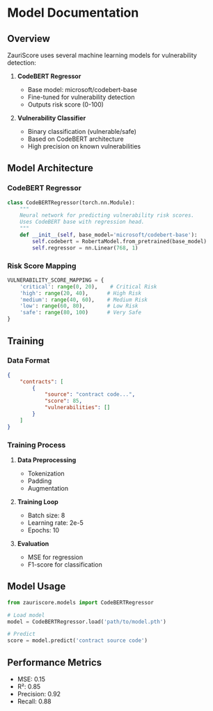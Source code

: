 # Model Documentation

## Overview

ZauriScore uses several machine learning models for vulnerability detection:

1. **CodeBERT Regressor**
   - Base model: microsoft/codebert-base
   - Fine-tuned for vulnerability detection
   - Outputs risk score (0-100)

2. **Vulnerability Classifier**
   - Binary classification (vulnerable/safe)
   - Based on CodeBERT architecture
   - High precision on known vulnerabilities

## Model Architecture

### CodeBERT Regressor

```python
class CodeBERTRegressor(torch.nn.Module):
    """
    Neural network for predicting vulnerability risk scores.
    Uses CodeBERT base with regression head.
    """
    def __init__(self, base_model='microsoft/codebert-base'):
        self.codebert = RobertaModel.from_pretrained(base_model)
        self.regressor = nn.Linear(768, 1)
```

### Risk Score Mapping

```python
VULNERABILITY_SCORE_MAPPING = {
    'critical': range(0, 20),    # Critical Risk
    'high': range(20, 40),      # High Risk
    'medium': range(40, 60),    # Medium Risk
    'low': range(60, 80),       # Low Risk
    'safe': range(80, 100)      # Very Safe
}
```

## Training

### Data Format

```json
{
    "contracts": [
        {
            "source": "contract code...",
            "score": 85,
            "vulnerabilities": []
        }
    ]
}
```

### Training Process

1. **Data Preprocessing**
   - Tokenization
   - Padding
   - Augmentation

2. **Training Loop**
   - Batch size: 8
   - Learning rate: 2e-5
   - Epochs: 10

3. **Evaluation**
   - MSE for regression
   - F1-score for classification

## Model Usage

```python
from zauriscore.models import CodeBERTRegressor

# Load model
model = CodeBERTRegressor.load('path/to/model.pth')

# Predict
score = model.predict('contract source code')
```

## Performance Metrics

- MSE: 0.15
- R²: 0.85
- Precision: 0.92
- Recall: 0.88
